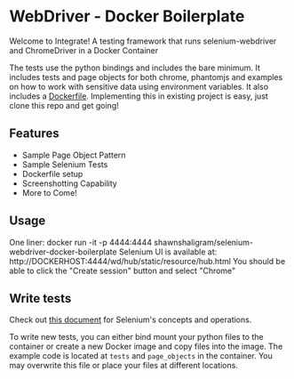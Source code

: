 # WebDriver - Docker Boilerplate
Welcome to Integrate! A testing framework that runs selenium-webdriver and ChromeDriver in a Docker Container

The tests use the python bindings and includes the bare minimum. It includes tests and page objects for both chrome, phantomjs and examples on how to work with sensitive data using environment variables. It also includes a [Dockerfile](https://github.com/shawnshaligram/selenium-python-docker-boilerplate/blob/master/Dockerfile). Implementing this in existing project is easy, just clone this repo and get going!

## Features
 - Sample Page Object Pattern 
 - Sample Selenium Tests 
 - Dockerfile setup
 - Screenshotting Capability
 - More to Come! 

## Usage

One liner: docker run -it -p 4444:4444 shawnshaligram/selenium-webdriver-docker-boilerplate
Selenium UI is available at: http://DOCKERHOST:4444/wd/hub/static/resource/hub.html
You should be able to click the "Create session" button and select "Chrome"

## Write tests

Check out [this document](http://www.seleniumhq.org/docs/) for Selenium's concepts and operations.

To write new tests, you can either bind mount your python files to the container or create a new Docker image and copy files into the image.
The example code is located at `tests` and `page_objects` in the container. You may overwrite this file or place your files at different locations.
